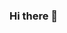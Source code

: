 ### Hi there 👋

<!--
**Annie-Almond/Annie-Almond** is a ✨ _special_ ✨ repository because its `README.md` (this file) appears on your GitHub profile.

Here are some ideas to get you started:

- 🔭 I’m currently working on ...  Online DE&I in the Workplace - Online - University of South Florida
- 🌱 I’m currently learning ... HTML & CSS Codecademy Bootcamp
- 👯 I’m looking to collaborate on ...  Web Development
- 🤔 I’m looking for help with ...  Good Coding Techniqes
- 💬 Ask me about ... Oklaoma Bass Fishing
- 📫 How to reach me: ... anniealmond@gmail.com
- 😄 Pronouns: ...  Her/Hers
- ⚡ Fun fact: ...  Beekeeper
-->
